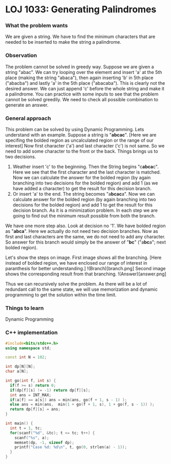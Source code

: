 # LOJ 1033: Generating Palindromes
### What the problem wants
We are given a string. We have to find the minimum characters that are needed to be inserted to make the string a palindrome.

### Observation
The problem cannot be solved in greedy way. Suppose we are given a string "abac". We can try looping over the element and insert 'a' at the 5th place (making the string "abaca"), then again inserting 'b' in 5th place ("abacba") and lastly 'a' in the 5th place ("abacaba"). This is clearly not the desired answer. We can just append 'c' before the whole string and make it a palindrome. You can practice with some inputs to see that the problem cannot be solved greedily. We need to check all possible combination to generate an answer.

### General approach
This problem can be solved by using Dynamic Programming. Lets understand with an example. 
Suppose a string is "**abcac**". [Here we are specifing the bolded region as uncalculated region or the range of our interest]
Now first character ('a') and last character ('c') is not same. So we need to add some character to the front or the back. Things brings us to two decisions. 
1. Weather insert 'c' to the beginning. Then the String begins "c**abca**c". Here we see that the first character and the last character is matched. Now we can calculate the answer for the bolded region (by again branching into two decisions for the bolded region) and add 1 (as we have added a character) to get the result for this decision branch.  
2. Or insert 'a' to the end. The string becomes "a**bcac**a". Now we can calculate answer for the bolded region (by again branching into two decisions for the bolded region) and add 1 to get the result for this decision branch.
As it is a minimization problem. In each step we are going to find out the minimum result possible from both the branch.

We have one more step also. Look at decision no '1'. We have bolded region as "**abca**". Here we actually do not need two decision branches. Now as first and last characters are the same, we do not need to add any character. So answer for this branch would simply be the answer of "**bc**" ("a**bc**a"; next bolded region).

Let's show the steps on image. First image shows all the branching. [Here instead of bolded region, we have enclosed our range of interest in paranthesis for better understanding.]
!(Branch)[branch.png]
Second image shows the corresponding result from that branching.
!(Answer)[answer.png]

Thus we can recursively solve the problem. As there will be a lot of redundant call to the same state, we will use memorization and dynamic programming to get the solution within the time limit.

### Things to learn
Dynamic Programming

### C++ implementation
```cpp
#include<bits/stdc++.h>
using namespace std;

const int N = 102;

int dp[N][N];
char a[N];

int go(int f, int s) {
  if(f >= s) return 0;
  if(dp[f][s] != -1) return dp[f][s]; 
  int ans = INT_MAX;
  if(a[f] == a[s]) ans = min(ans, go(f + 1, s - 1) );
  else ans = min(ans,  min(1 + go(f + 1, s), 1 + go(f, s - 1)) );
  return dp[f][s] = ans;
}

int main() {
  int t = 1, tc;
  for(scanf("%d", &tc); t <= tc; t++) {
    scanf("%s", a);
    memset(dp, -1, sizeof dp);
    printf("Case %d: %d\n", t, go(0, strlen(a) - 1));
  }
}
```